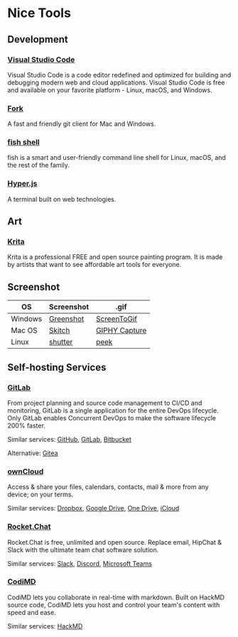 # Nice Tools

## Development

### [Visual Studio Code](https://code.visualstudio.com/)

Visual Studio Code is a code editor redefined and optimized for building and debugging modern web and cloud applications. Visual Studio Code is free and available on your favorite platform - Linux, macOS, and Windows.

### [Fork](https://git-fork.com/)

A fast and friendly git client for Mac and Windows.

### [fish shell](./fish.md)

fish is a smart and user-friendly command line shell for Linux, macOS, and the rest of the family.

### [Hyper.js](https://hyper.is/)

A terminal built on web technologies.

## Art

### [Krita](https://krita.org/)

Krita is a professional FREE and open source painting program. It is made by artists that want to see affordable art tools for everyone.

## Screenshot

| OS      | Screenshot                                     | .gif                                                                          |
| ------- | ---------------------------------------------- | ----------------------------------------------------------------------------- |
| Windows | [Greenshot](https://getgreenshot.org/)         | [ScreenToGif](https://www.screentogif.com/)                                   |
| Mac OS  | [Skitch](https://evernote.com/products/skitch) | [GIPHY Capture](https://giphy.com/posts/giphy-launches-giphy-capture-for-mac) |
| Linux   | [shutter](http://shutter-project.org/)         | [peek](https://github.com/phw/peek)                                           |

## Self-hosting Services

### [GitLab](https://about.gitlab.com/[])

From project planning and source code management to CI/CD and monitoring, GitLab is a single application for the entire DevOps lifecycle. Only GitLab enables Concurrent DevOps to make the software lifecycle 200% faster.

Similar services: [GitHub](https://github.com/), [GitLab](https://gitlab.com/explore), [Bitbucket](https://bitbucket.org/)

Alternative: [Gitea](https://gitea.io/)

### [ownCloud](https://owncloud.org/)

Access & share your files, calendars, contacts, mail & more from any device; on your terms.

Similar services: [Dropbox](https://www.dropbox.com/), [Google Drive](https://www.google.com/drive/), [One Drive](https://onedrive.live.com/), [iCloud](https://www.icloud.com/)

### [Rocket.Chat](https://rocket.chat/)

Rocket.Chat is free, unlimited and open source. Replace email, HipChat & Slack with the ultimate team chat software solution.

Similar services: [Slack](https://slack.com/), [Discord](https://discordapp.com/), [Microsoft Teams](https://teams.microsoft.com/)

### [CodiMD](https://github.com/hackmdio/codimd)

CodiMD lets you collaborate in real-time with markdown. Built on HackMD source code, CodiMD lets you host and control your team's content with speed and ease.

Similar services: [HackMD](https://hackmd.io/)
